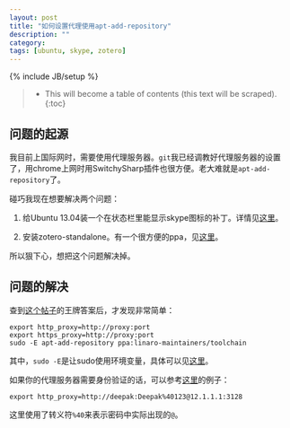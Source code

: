 ```yaml
---
layout: post
title: "如何设置代理使用apt-add-repository"
description: ""
category: 
tags: [ubuntu, skype, zotero]
---
```

{% include JB/setup %}
>* This will become a table of contents (this text will be scraped).
>{:toc}

## 问题的起源

我目前上国际网时，需要使用代理服务器。`git`我已经调教好代理服务器的设置了，用chrome上网时用SwitchySharp插件也很方便。老大难就是`apt-add-repository`了。

碰巧我现在想要解决两个问题：

1. 给Ubuntu 13.04装一个在状态栏里能显示skype图标的补丁。详情见[这里](http://www.webupd8.org/2013/05/how-to-get-systray-whitelist-back-in.html)。

2. 安装zotero-standalone。有一个很方便的ppa，见[这里](http://askubuntu.com/questions/332109/how-to-install-zotero-in-ubuntu)。

所以狠下心，想把这个问题解决掉。

## 问题的解决

查到[这个帖子](http://askubuntu.com/questions/53146/how-do-i-get-add-apt-repository-to-work-through-a-proxy)的王牌答案后，才发现非常简单：

    export http_proxy=http://proxy:port
    export https_proxy=http://proxy:port
    sudo -E apt-add-repository ppa:linaro-maintainers/toolchain

其中，`sudo -E`是让sudo使用环境变量，具体可以见[这里](https://wiki.archlinux.org/index.php/Sudo_%28%E7%AE%80%E4%BD%93%E4%B8%AD%E6%96%87%29#.E7.8E.AF.E5.A2.83.E5.8F.98.E9.87.8F)。

如果你的代理服务器需要身份验证的话，可以参考[这里](http://askubuntu.com/questions/60217/apt-get-update-with-an-in-password-error)的例子：

    export http_proxy=http://deepak:Deepak%40123@12.1.1.1:3128

这里使用了转义符`%40`来表示密码中实际出现的`@`。
